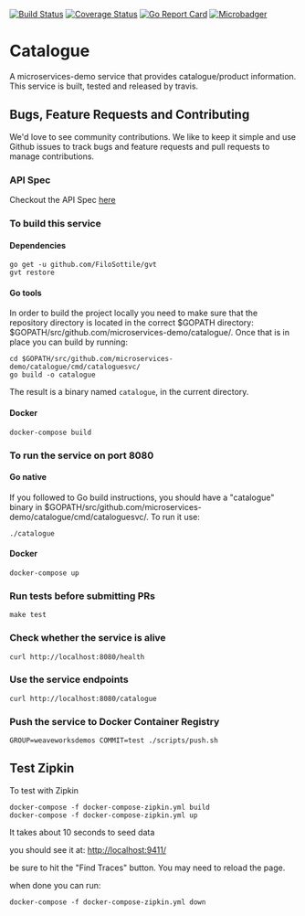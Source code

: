 [![Build Status](https://travis-ci.org/microservices-demo/catalogue.svg?branch=master)](https://travis-ci.org/microservices-demo/catalogue) 
[![Coverage Status](https://coveralls.io/repos/github/microservices-demo/catalogue/badge.svg?branch=master)](https://coveralls.io/github/microservices-demo/catalogue?branch=master)
[![Go Report Card](https://goreportcard.com/badge/github.com/microservices-demo/catalogue)](https://goreportcard.com/report/github.com/microservices-demo/catalogue)
[![Microbadger](https://images.microbadger.com/badges/image/weaveworksdemos/catalogue.svg)](http://microbadger.com/images/weaveworksdemos/catalogue "Get your own image badge on microbadger.com")


# Catalogue
A microservices-demo service that provides catalogue/product information. 
This service is built, tested and released by travis.

## Bugs, Feature Requests and Contributing
We'd love to see community contributions. We like to keep it simple and use Github issues to track bugs and feature requests and pull requests to manage contributions.

### API Spec

Checkout the API Spec [here](http://microservices-demo.github.io/api/index?url=https://raw.githubusercontent.com/microservices-demo/catalogue/master/api-spec/catalogue.json)


### To build this service

#### Dependencies
```
go get -u github.com/FiloSottile/gvt
gvt restore
```

#### Go tools
In order to build the project locally you need to make sure that the repository directory is located in the correct
$GOPATH directory: $GOPATH/src/github.com/microservices-demo/catalogue/. Once that is in place you can build by running:

```
cd $GOPATH/src/github.com/microservices-demo/catalogue/cmd/cataloguesvc/
go build -o catalogue
```

The result is a binary named `catalogue`, in the current directory.

#### Docker
`docker-compose build`

### To run the service on port 8080

#### Go native

If you followed to Go build instructions, you should have a "catalogue" binary in $GOPATH/src/github.com/microservices-demo/catalogue/cmd/cataloguesvc/.
To run it use:
```
./catalogue
```

#### Docker
`docker-compose up`

### Run tests before submitting PRs
`make test`

### Check whether the service is alive
`curl http://localhost:8080/health`

### Use the service endpoints
`curl http://localhost:8080/catalogue`

### Push the service to Docker Container Registry
`GROUP=weaveworksdemos COMMIT=test ./scripts/push.sh`

## Test Zipkin

To test with Zipkin

```
docker-compose -f docker-compose-zipkin.yml build
docker-compose -f docker-compose-zipkin.yml up
```
It takes about 10 seconds to seed data

you should see it at:
[http://localhost:9411/](http://localhost:9411)

be sure to hit the "Find Traces" button.  You may need to reload the page.

when done you can run:
```
docker-compose -f docker-compose-zipkin.yml down
```
